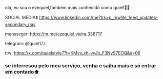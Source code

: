 olá, eu sou o ezequiel,também mais conhecido como quiel!👋🏽

SOCIAL MEDIA⬇️
 https://www.linkedin.com/me?trk=p_mwlite_feed_updates-secondary_nav

mensseger: https://m.me/ezequiel.vieira.336717

telegram: @quiel17z

ttw: https://x.com/quielstyle7?t=KMvv_xh-vyJb_F3NyS7EOQ&s=09

### se interresou pelo meu serviço, venha e saiba mais e só entrar em contado⬆️
 
